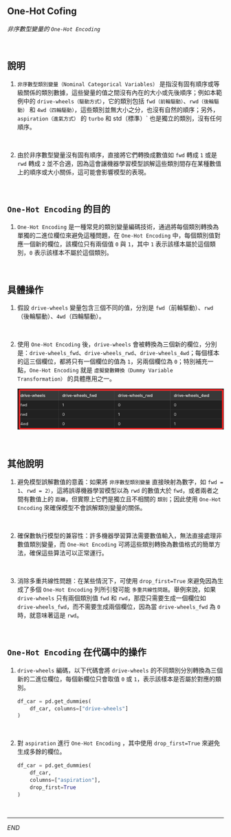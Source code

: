 ## One-Hot Cofing

_非序數型變量的 `One-Hot Encoding`_

<br>

## 說明

1. `非序數型類別變量（Nominal Categorical Variables）` 是指沒有固有順序或等級關係的類別數據，這些變量的值之間沒有內在的大小或先後順序；例如本範例中的 `drive-wheels（驅動方式）`，它的類別包括 `fwd（前輪驅動）`、`rwd（後輪驅動）` 和 `4wd（四輪驅動）`，這些類別並無大小之分，也沒有自然的順序；另外，`aspiration（進氣方式）` 的 `turbo` 和 std（標準）` 也是獨立的類別，沒有任何順序。

<br>

2. 由於非序數型變量沒有固有順序，直接將它們轉換成數值如 `fwd` 轉成 `1` 或是`rwd` 轉成 `2` 並不合適，因為這會讓機器學習模型誤解這些類別間存在某種數值上的順序或大小關係，這可能會影響模型的表現。

<br>

## `One-Hot Encoding` 的目的

1. `One-Hot Encoding` 是一種常見的類別變量編碼技術，通過將每個類別轉換為單獨的二進位欄位來避免這種問題，在 `One-Hot Encoding` 中，每個類別值對應一個新的欄位，該欄位只有兩個值 `0` 與 `1`，其中 `1` 表示該樣本屬於這個類別，`0` 表示該樣本不屬於這個類別。

<br>

## 具體操作

1. 假設 `drive-wheels` 變量包含三個不同的值，分別是 `fwd`（前輪驅動）、`rwd`（後輪驅動）、`4wd`（四輪驅動）。

<br>

2. 使用 `One-Hot Encoding` 後，`drive-wheels` 會被轉換為三個新的欄位，分別是：`drive-wheels_fwd`、`drive-wheels_rwd`、`drive-wheels_4wd`；每個樣本的這三個欄位，都將只有一個欄位的值為 `1`，另兩個欄位為 `0`；特別補充一點，`One-Hot Encoding` 就是 `虛擬變數轉換（Dummy Variable Transformation）` 的具體應用之一。

    ![](images/img_02.png)

<br>

## 其他說明

1. 避免模型誤解數值的意義：如果將 `非序數型類別變量` 直接映射為數字，如 `fwd = 1`、`rwd = 2）`，這將誤導機器學習模型以為 `rwd` 的數值大於 `fwd`，或者兩者之間有數值上的 `距離`，但實際上它們是獨立且不相關的 `類別`；因此使用 `One-Hot Encoding` 來確保模型不會誤解類別變量的關係。

<br>

2. 確保數執行模型的兼容性：許多機器學習算法需要數值輸入，無法直接處理非數值類別變量，而 `One-Hot Encoding` 可將這些類別轉換為數值格式的簡單方法，確保這些算法可以正常運行。

<br>

3. 消除多重共線性問題：在某些情況下，可使用 `drop_first=True` 來避免因為生成了多個 `One-Hot Encoding` 列所引發可能 `多重共線性問題`。舉例來說，如果 `drive-wheels` 只有兩個類別值 `fwd` 和 `rwd`，那麼只需要生成一個欄位如 `drive-wheels_fwd`，而不需要生成兩個欄位，因為當 `drive-wheels_fwd` 為 `0` 時，就意味著這是 `rwd`。

<br>

## `One-Hot Encoding` 在代碼中的操作

1. `drive-wheels` 編碼，以下代碼會將 `drive-wheels` 的不同類別分別轉換為三個新的二進位欄位，每個新欄位只會取值 `0` 或 `1`，表示該樣本是否屬於對應的類別。

    ```python
    df_car = pd.get_dummies(
        df_car, columns=["drive-wheels"]
    )
    ```

<br>

2. 對 `aspiration` 進行 `One-Hot Encoding` ，其中使用 `drop_first=True` 來避免生成多餘的欄位。

    ```python
    df_car = pd.get_dummies(
        df_car, 
        columns=["aspiration"], 
        drop_first=True
    )
    ```

<br>

___

_END_